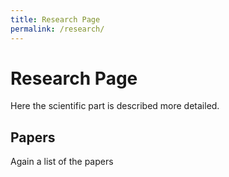 ```yaml
---
title: Research Page
permalink: /research/
---
```


# Research Page
Here the scientific part is described more detailed.
## Papers
Again a list of the papers